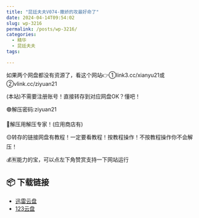 ```yaml
---
title: "昆廷夫夫V074-撒娇的攻最好命了"
date: 2024-04-14T09:54:02
slug: wp-3216
permalink: /posts/wp-3216/
categories:
  - 精华
  - 昆廷夫夫
tags:

---
```


如果两个网盘都没有资源了，看这个网站👉①link3.cc/xianyu21或②vlink.cc/ziyuan21

(本站)不需要注册账号！直接转存到对应网盘OK？懂吧！

🟢解压密码:ziyuan21

🔵解压用解压专家！(应用商店有)

🟡转存的链接网盘有教程！一定要看教程！按教程操作！不按教程操作你不会解压！

💰🈶能力的宝，可以点左下角赞赏支持一下网站运行

## 📦 下载链接
- [迅雷云盘](https://blziyuan21.com/pay-download/3216?key=4782b5ac67&down_id=0)
- [123云盘](https://blziyuan21.com/pay-download/3216?key=4782b5ac67&down_id=1)

